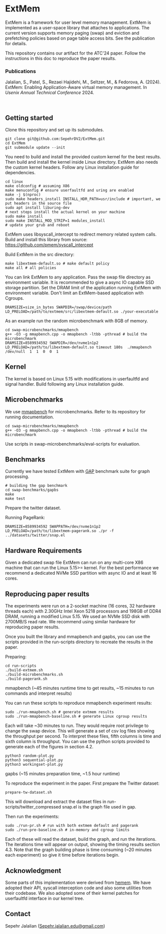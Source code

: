 

# ExtMem

ExtMem is a framework for user level memory management. ExtMem is implemented as a user-space library that attaches to applications. The current version supports memory paging (swap) and eviction and prefetching policies based on page table access bits. See the publication for details.

This repository contains our artifact for the ATC'24 paper. Follow the instructions in this doc to reproduce the paper results. 

### Publications
Jalalian, S., Patel, S., Rezaei Hajidehi, M., Seltzer, M., & Fedorova, A. (2024). ExtMem: Enabling Application-Aware virtual memory management. In  _Usenix Annual Technical Conference_ 2024.

‌
## Getting started

Clone this repository and set up its submodules. 

    git clone git@github.com:SepehrDV2/ExtMem.git
    cd ExtMem
    git submodule update --init


You need to build and install the provided custom kernel for the best results. Then build and install the kernel inside Linux directory. ExtMem also needs the custom kernel headers. Follow any Linux installation guide for dependencies.

    cd linux
    make oldconfig # assuming X86
    make menuconfig # ensure userfaultfd and uring are enabled
    make -j $(nproc)
    sudo make headers_install INSTALL_HDR_PATH=usr/include # important, we put headers in the source file
    sudo apt install liburing-dev
    # next steps install the actual kernel on your machine
    sudo make install 
    sudo make INSTALL_MOD_STRIP=1 modules_install 
    # update your grub and reboot

ExtMem uses libsyscall_intercept to redirect memory related system calls. Build and install this library from source:
https://github.com/pmem/syscall_intercept

Build ExtMem in the src directory: 

    make libextmem-default.so # make default policy
    make all # all policies

You can link ExtMem to any application. Pass the swap file directory as environment variable. It is recommended to give a async IO capable SSD storage partition. Set the DRAM limit of the application running ExtMem with environment variable. Don't limit an ExtMem-based application with Cgroups.

    DRAMSIZE=size_in_bytes SWAPDIR=/swap/device/path LD_PRELOAD=/path/to/extmem/src/libextmem-default.so ./your-executable

As an example run the random microbenchmark with 8GB of memory.

    cd swap-microbenchmarks/mmapbench
    g++ -O3 -g mmapbench.cpp -o mmapbench -ltbb -pthread # build the microbenchmark
    DRAMSIZE=8589934592 SWAPDIR=/dev/nvme1n1p2 LD_PRELOAD=/path/to/libextmem-default.so timeout 180s  ./mmapbench  /dev/null  1  1  0  0  1
    


## Kernel
The kernel is based on Linux 5.15 with modifications in userfaultfd and signal handler. Build following any Linux installation guide.

## Microbenchmarks
We use [mmapbench](https://github.com/SepehrDV2/mmap-anon-benchmarks/tree/extmem-eval) for microbenchmarks. Refer to its repository for running documentation. 

    cd swap-microbenchmarks/mmapbench
    g++ -O3 -g mmapbench.cpp -o mmapbench -ltbb -pthread # build the microbenchmark

Use scripts in swap-microbenchmarks/eval-scripts for evaluation. 
## Benchmarks
Currently we have tested ExtMem with [GAP](https://github.com/SepehrDV2/gapbs) benchmark suite for graph processing. 

    # building the gap benchmark
    cd swap-benchmarks/gapbs
    make
    make test
    
Prepare the twitter dataset.

Running PageRank:

    DRAMSIZE=8589934592 SWAPPATH=/dev/nvme1n1p2 LD_PRELOAD=/path/to/libextmem-pagerank.so ./pr -f ../datasets/twitter/snap.el

## Hardware Requirements
Given a dedicated swap file ExtMem can run on any multi-core X86 machine that can run the Linux 5.15>= kernel. 
For the best performance we recommend a dedicated NVMe SSD partition with async IO and at least 16 cores. 
## Reproducing paper results
The experiments were run on a 2-socket machine (16 cores, 32 hardware threads each) with 2.30GHz Intel Xeon 5218 processors and 198GB of DDR4 DRAM, running a modified Linux 5.15. We used an NVMe SSD disk with 2700MB/S read rate. We recommend using similar hardware for reproducing paper results. 

Once you built the library and mmapbench and gapbs, you can use the scripts provided in the run-scripts directory to recreate the results in the paper.

Preparing:

    cd run-scripts
    ./build-extmem.sh
    ./build-microbenchmarks.sh
    ./build-pagerank.sh
  

mmapbench
(~45 minutes runtime time to get results, ~15 minutes to run commands and interpret results)

You can run these scripts to reproduce mmapbench experiment results:

    sudo ./run-mmapbench.sh # generate extmem results
    sudo ./run-mmapbench-baseline.sh # generate Linux cgroup results

Each will take ~30 minutes to run. They would require root privilege to change the swap device. This will generate a set of csv log files showing the throughput per second. To interpret these files, fifth columns is time and sixth column is throughput. You can use the python scripts provided to generate each of the figures in section 4.2.

    python3 random-plot.py
    python3 sequential-plot.py
    python3 workingset-plot.py

gapbs
(~15 minutes preparation time, ~1.5 hour runtime)

To reproduce the experiment in the paper. First prepare the Twitter dataset:

    prepare-tw-dataset.sh

This will download and extract the dataset files in run-scripts/twitter_compressed
snap.el is the graph file used in gap.

Then run the experiments:

    sudo ./run-pr.sh # run with both extmem default and pagerank
    sudo ./run-pre-baseline.sh # in-memory and cgroup limits

  

Each of these will read the dataset, build the graph, and run the iterations. The iterations time will appear on output, showing the timing results section 4.3. Note that the graph building phase is time consuming (~20 minutes each experiment) so give it time before iterations begin.

## Acknowledgment
Some parts of this implementation were derived from [hemem](https://bitbucket.org/ajaustin/hemem/src). We have adopted their API, syscall interception code and also some utilities from their codebase. We also adopted some of their kernel patches for userfaultfd interface in our kernel tree. 
 
## Contact
Sepehr Jalalian (Sepehr.jalalian.edu@gmail.com)




